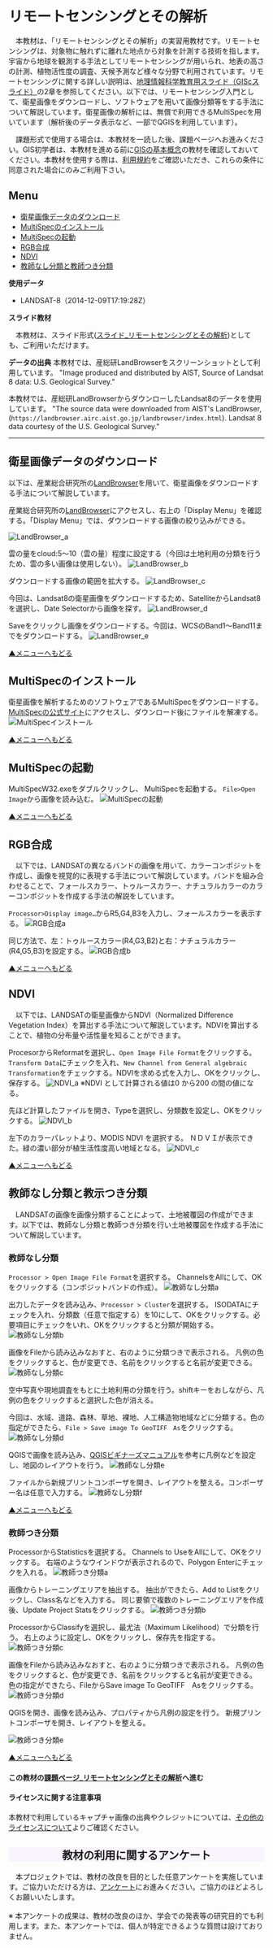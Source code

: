 # リモートセンシングとその解析
　本教材は、「リモートセンシングとその解析」の実習用教材です。リモートセンシングは、対象物に触れずに離れた地点から対象を計測する技術を指します。宇宙から地球を観測する手法としてリモートセンシングが用いられ、地表の高さの計測、植物活性度の調査、天候予測など様々な分野で利用されています。リモートセンシングに関する詳しい説明は、[地理情報科学教育用スライド（GIScスライド）]の2章を参照してください。以下では、リモートセンシング入門として、衛星画像をダウンロードし、ソフトウェアを用いて画像分類等をする手法について解説しています。衛星画像の解析には、無償で利用できるMultiSpecを用いています（解析後のデータ表示など、一部でQGISを利用しています）。

　課題形式で使用する場合は、本教材を一読した後、課題ページへお進みください。GIS初学者は、本教材を進める前に[GISの基本概念]の教材を確認しておいてください。本教材を使用する際は、[利用規約]をご確認いただき、これらの条件に同意された場合にのみご利用下さい。


[地理情報科学教育用スライド（GIScスライド）]:http://curricula.csis.u-tokyo.ac.jp/slide/2.html

**Menu**
------
- [衛星画像データのダウンロード](#衛星画像データのダウンロード)
- [MultiSpecのインストール](#MultiSpecのインストール)
- [MultiSpecの起動](#MultiSpecの起動)
- [RGB合成](#RGB合成)
- [NDVI](#NDVI)
- [教師なし分類と教師つき分類](#教師なし分類と教師つき分類)


**使用データ**

- LANDSAT-8（2014-12-09T17:19:28Z）

**スライド教材**

　本教材は、スライド形式([スライド_リモートセンシングとその解析])としても、ご利用いただけます。

**データの出典**
本教材では、産総研LandBrowserをスクリーンショットとして利用しています。
"Image produced and distributed by AIST,  Source of Landsat 8 data: U.S. Geological Survey."

本教材では、産総研LandBrowserからダウンローしたLandsat8のデータを使用しています。
"The source data were downloaded from AIST's LandBrowser,
 (`https://landbrowser.airc.aist.go.jp/landbrowser/index.html`). Landsat 8 data courtesy of the U.S. Geological Survey."

----------

## 衛星画像データのダウンロード
以下は、産業総合研究所の[LandBrowser]を用いて、衛星画像をダウンロードする手法について解説しています。

産業総合研究所の[LandBrowser]にアクセスし、右上の「Display Menu」を確認する。「Display Menu」では、ダウンロードする画像の絞り込みができる。

![LandBrowser_a](./pic_qgis2_8/6pic_1.png)

雲の量をcloud:5～10（雲の量）程度に設定する（今回は土地利用の分類を行うため、雲の多い画像は使用しない）。
![LandBrowser_b](./pic_qgis2_8/6pic_2.png)

ダウンロードする画像の範囲を拡大する。
![LandBrowser_c](./pic_qgis2_8/6pic_3.png)

今回は、Landsat8の衛星画像をダウンロードするため、SatelliteからLandsat8を選択し、Date Selectorから画像を探す。
![LandBrowser_d](./pic_qgis2_8/6pic_4.png)

Saveをクリックし画像をダウンロードする。今回は、WCSのBand1～Band11までをダウンロードする。
![LandBrowser_e](./pic_qgis2_8/6pic_5.png)

[▲メニューへもどる]

## MultiSpecのインストール
衛星画像を解析するためのソフトウェアであるMultiSpecをダウンロードする。[MultiSpecの公式サイト]にアクセスし、ダウンロード後にファイルを解凍する。
![MultiSpecインストール](./pic_qgis2_8/6pic_6.png)

[▲メニューへもどる]

## MultiSpecの起動
MultiSpecW32.exeをダブルクリックし、 MultiSpecを起動する。
`File>Open Image`から画像を読み込む。
![MultiSpecの起動](./pic_qgis2_8/6pic_7.png)

[▲メニューへもどる]

## RGB合成
　以下では、LANDSATの異なるバンドの画像を用いて、カラーコンポジットを作成し、画像を視覚的に表現する手法について解説しています。バンドを組み合わせることで、フォールスカラー、トゥルースカラー、ナチュラルカラーのカラーコンポジットを作成する手法の解説をしています。

`Processor>Display image…`からR5,G4,B3を入力し、フォールスカラーを表示する。
![RGB合成a](./pic_qgis2_8/6pic_8.png)

同じ方法で、左：トゥルースカラー(R4,G3,B2)と右：ナチュラルカラー(R4,G5,B3)を設定する。
![RGB合成b](./pic_qgis2_8/6pic_9.png)


[▲メニューへもどる]

## NDVI
　以下では、LANDSATの衛星画像からNDVI（Normalized Difference Vegetation Index）を算出する手法について解説しています。NDVIを算出することで、植物の分布量や活性量を知ることができます。


ProcesorからReformatを選択し、`Open Image File Format`をクリックする。`Transform Data`にチェックを入れ、`New Channel from General algebraic Transformation`をチェックする。NDVIを求める式を入力し、OKをクリックし、保存する。
![NDVI_a](./pic_qgis2_8/6pic_10.png)
※NDVI として計算される値は0 から200 の間の値になる。

先ほど計算したファイルを開き、Typeを選択し、分類数を設定し、OKをクリックする。
![NDVI_b](./pic_qgis2_8/6pic_11.png)

左下のカラーパレットより、MODIS NDVI を選択する。
ＮＤＶＩが表示できた。緑の濃い部分が植生活性度高い地域となる。
![NDVI_c](./pic_qgis2_8/6pic_12.png)


[▲メニューへもどる]

## 教師なし分類と教示つき分類
　LANDSATの画像を画像分類することによって、土地被覆図の作成ができます。以下では、教師なし分類と教師つき分類を行い土地被覆図を作成する手法について解説しています。

### 教師なし分類
`Processor > Open Image File Format`を選択する。
ChannelsをAllにして、OKをクリックする（コンポジットバンドの作成）。
![教師なし分類a](./pic_qgis2_8/6pic_13.png)

出力したデータを読み込み、`Processor > Cluster`を選択する。
ISODATAにチェックを入れ、分類数（任意で指定する）を10にして、OKをクリックする。必要項目にチェックをいれ、OKをクリックすると分類が開始する。
![教師なし分類b](./pic_qgis2_8/6pic_14.png)

画像をFileから読み込みなおすと、右のように分類つきで表示される。
凡例の色をクリックすると、色が変更でき、名前をクリックすると名前が変更できる。
![教師なし分類c](./pic_qgis2_8/6pic_15.png)

空中写真や現地調査をもとに土地利用の分類を行う。shiftキーをおしながら、凡例の色をクリックすると選択した色が消える。

今回は、水域、道路、森林、草地、裸地、人工構造物地域などに分類する。色の指定ができたら、`File > Save image To GeoTIFF　As`をクリックする。
![教師なし分類d](./pic_qgis2_8/6pic_16.png)

QGISで画像を読み込み、[QGISビギナーズマニュアル]を参考に凡例などを設定し、地図のレイアウトを行う。
![教師なし分類e](./pic_qgis2_8/6pic_17.png)

ファイルから新規プリントコンポーザを開き、レイアウトを整える。コンポーザー名は任意で入力する。
![教師なし分類f](./pic_qgis2_8/6pic_18.png)

[▲メニューへもどる]

### 教師つき分類
ProcessorからStatisticsを選択する。
Channels to UseをAllにして、OKをクリックする。
右端のようなウインドウが表示されるので、Polygon Enterにチェックを入れる。
![教師つき分類a](./pic_qgis2_8/6pic_19.png)

画像からトレーニングエリアを抽出する。
抽出ができたら、Add to Listをクリックし、Class名などを入力する。
同じ要領で複数のトレーニングエリアを作成後、Update Project Statsをクリックする。
![教師つき分類b](./pic_qgis2_8/6pic_20.png)

ProcessorからClassifyを選択し、最尤法（Maximum Likelihood）で分類を行う。
右上のように設定し、OKをクリックし、保存先を指定する。
![教師つき分類c](./pic_qgis2_8/6pic_21.png)

画像をFileから読み込みなおすと、右のように分類つきで表示される。
凡例の色をクリックすると、色が変更でき、名前をクリックすると名前が変更できる。
色の指定ができたら、FileからSave image To GeoTIFF　Asをクリックする。
![教師つき分類d](./pic_qgis2_8/6pic_22.png)

QGISを開き、画像を読み込み、プロパティから凡例の設定を行う。
新規プリントコンポーザを開き、レイアウトを整える。

![教師つき分類e](./pic_qgis2_8/6pic_23.png)

[▲メニューへもどる]

#### この教材の[課題ページ_リモートセンシングとその解析]へ進む

#### ライセンスに関する注意事項
本教材で利用しているキャプチャ画像の出典やクレジットについては、[その他のライセンスについて]よりご確認ください。

[▲メニューへもどる]:./06.md#Menu
[MultiSpecの公式サイト]:https://engineering.purdue.edu/~biehl/MultiSpec/
[LandBrowser]:http://landbrowser.geogrid.org/landbrowser/
[利用規約]:../../policy.md
[その他のライセンスについて]:../license.md
[よくある質問とエラー]:../questions/questions.md

[GISの基本概念]:../00/00.md
[QGISビギナーズマニュアル]:../QGIS/QGIS.md
[GRASSビギナーズマニュアル]:../GRASS/GRASS.md
[リモートセンシングとその解析]:../06/06.md
[既存データの地図データと属性データ]:../07/07.md
[空間データ]:../08/08.md
[空間データベース]:../09/09.md
[空間データの統合・修正]:../10/10.md
[基本的な空間解析]:../11/11.md
[ネットワーク分析]:../12/12.md
[領域分析]:../13/13.md
[点データの分析]:../14/14.md
[ラスタデータの分析]:../15/15.md
[傾向面分析]:../16/16.md
[空間的自己相関]:../17/17.md
[空間補間]:../18/18.md
[空間相関分析]:../19/19.md
[空間分析におけるスケール]:../20/20.md
[視覚的伝達]:../21/21.md
[参加型GISと社会貢献]:../26/26.md

[地理院地図]:https://maps.gsi.go.jp
[e-Stat]:https://www.e-stat.go.jp/
[国土数値情報]:http://nlftp.mlit.go.jp/ksj/
[基盤地図情報]:http://www.gsi.go.jp/kiban/
[地理院タイル]:http://maps.gsi.go.jp/development/ichiran.html


[スライド_GISの基本概念]:https://github.com/gis-oer/gis-oer/raw/master/materials/00/00.pptx
[スライド_QGISビギナーズマニュアル]:https://github.com/gis-oer/gis-oer/raw/master/materials/QGIS/QGIS.pptx
[スライド_GRASSビギナーズマニュアル]:https://github.com/gis-oer/gis-oer/raw/master/materials/GRASS/GRASS.pptx
[スライド_リモートセンシングとその解析]:https://github.com/gis-oer/gis-oer/raw/master/materials/06/06.pptx
[スライド_既存データの地図データと属性データ]:https://github.com/gis-oer/gis-oer/raw/master/materials/07/07.pptx
[スライド_空間データ]:https://github.com/gis-oer/gis-oer/raw/master/materials/08/08.pptx
[スライド_空間データベース]:https://github.com/gis-oer/gis-oer/raw/master/materials/09/09.pptx
[スライド_空間データの統合・修正]:https://github.com/gis-oer/gis-oer/raw/master/materials/10/10.pptx
[スライド_基本的な空間解析]:https://github.com/gis-oer/gis-oer/raw/master/materials/11/11.pptx
[スライド_ネットワーク分析]:https://github.com/gis-oer/gis-oer/raw/master/materials/12/12.pptx
[スライド_領域分析]:https://github.com/gis-oer/gis-oer/raw/master/materials/13/13.pptx
[スライド_点データの分析]:https://github.com/gis-oer/gis-oer/raw/master/materials/14/14.pptx
[スライド_ラスタデータの分析]:https://github.com/gis-oer/gis-oer/raw/master/materials/15/15.pptx
[スライド_空間補間]:https://github.com/gis-oer/gis-oer/raw/master/materials/18/18.pptx
[スライド_視覚的伝達]:https://github.com/gis-oer/gis-oer/raw/master/materials/21/21.pptx
[スライド_参加型GISと社会貢献]:https://github.com/gis-oer/gis-oer/raw/master/materials/26/26.pptx

[課題ページ_QGISビギナーズマニュアル]:../tasks/t_qgis_entry.md
[課題ページ_GRASSビギナーズマニュアル]:../tasks/t_grass_entry.md
[課題ページ_リモートセンシングとその解析]:../tasks/t_06.md
[課題ページ_既存データの地図データと属性データ]:../tasks/t_07.md
[課題ページ_空間データ]:../tasks/t_08.md
[課題ページ_空間データベース]:../tasks/t_09.md
[課題ページ_空間データの統合・修正]:../tasks/t_10.md
[課題ページ_基本的な空間解析]:../tasks/t_11.md
[課題ページ_ネットワーク分析]:../tasks/t_12.md
[課題ページ_基本的な空間解析]:../tasks/t_13.md
[課題ページ_点データの分析]:../tasks/t_14.md
[課題ページ_ラスタデータの分析]:../tasks/t_15.md
[課題ページ_空間補間]:../tasks/t_18.md
[課題ページ_視覚的伝達]:../tasks/t_21.md
[課題ページ_参加型GISと社会貢献]:../tasks/t_26.md
<h2 style="background-color:#F8F5FD;text-align:center;">教材の利用に関するアンケート</h2>　本プロジェクトでは、教材の改良を目的とした任意アンケートを実施しています。ご協力いただける方は、<a href="https://customform.jp/form/input/14328/">アンケート</a>にお進みください。ご協力のほどよろしくお願いいたします。<br><br>※ 本アンケートの成果は、教材の改良のほか、学会での発表等の研究目的でも利用します。また、本アンケートでは、個人が特定できるような質問は設けておりません。
